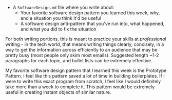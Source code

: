 - A `SoftwareDesign.md` file where you write about:
    - Your favorite software design pattern you learned this week, why, and a situation you think it'd be useful
    - A software design anti-pattern that you've run into, what happened, and what you did to fix the situation

For both writing portions, this is meant to practice your skills at
*professional* writing - in the tech world, that means writing things clearly,
concisely, in a way to get the information across efficiently to an audience
that may be pretty busy (most people only skim most emails). Suggested length
~1-2 paragraphs for each topic, and bullet lists can be extremely effective.

My favorite software design pattern that I learned this week is the Prototype Pattern. I feel like this pattern saved a lot of time in building boilerplates. If I were to write this exact program from scratch, I feel like I would definitely take more than a week to complete it. This pattern would be extremely useful in creating instant objects of similar nature.